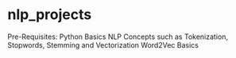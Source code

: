 # nlp_projects

Pre-Requisites:
Python Basics
NLP Concepts such as Tokenization, Stopwords, Stemming and Vectorization
Word2Vec Basics
